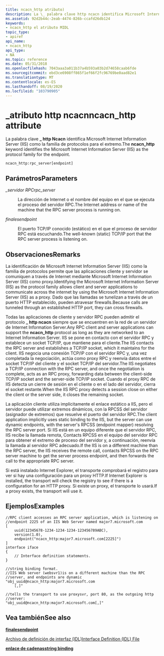 ```yaml
---
title: ncacn_http atributo)
description: La \_ palabra clave http ncacn identifica Microsoft Internet Information Server (IIS) como la familia de protocolos para el extremo.
ms.assetid: 92d2b44c-2eab-4474-826b-ccafd26db124
keywords:
- ncacn_http el atributo MIDL
topic_type:
- apiref
api_name:
- ncacn_http
api_type:
- NA
ms.topic: reference
ms.date: 05/31/2018
ms.openlocfilehash: 7043aaa3a011b37a4b593a03b2d74658caab6fde
ms.sourcegitcommit: ebd3ce6908ff865f1ef66f2fc96769be0aad82e1
ms.translationtype: MT
ms.contentlocale: es-ES
ms.lasthandoff: 08/19/2020
ms.locfileid: "103790905"
---
```

# <a name="ncacn_http-attribute"></a><span data-ttu-id="8882c-104">\_atributo http ncacn</span><span class="sxs-lookup"><span data-stu-id="8882c-104">ncacn\_http attribute</span></span>

<span data-ttu-id="8882c-105">La palabra clave **\_ http Ncacn** identifica Microsoft Internet Information Server (IIS) como la familia de protocolos para el extremo.</span><span class="sxs-lookup"><span data-stu-id="8882c-105">The **ncacn\_http** keyword identifies the Microsoft Internet Information Server (IIS) as the protocol family for the endpoint.</span></span>

``` syntax
ncacn_http:rpc_server[endpoint]
```

## <a name="parameters"></a><span data-ttu-id="8882c-106">Parámetros</span><span class="sxs-lookup"><span data-stu-id="8882c-106">Parameters</span></span>

<dl> <dt>

<span data-ttu-id="8882c-107">*\_servidor RPC*</span><span class="sxs-lookup"><span data-stu-id="8882c-107">*rpc\_server*</span></span> 
</dt> <dd>

<span data-ttu-id="8882c-108">La dirección de Internet o el nombre del equipo en el que se ejecuta el proceso del servidor RPC.</span><span class="sxs-lookup"><span data-stu-id="8882c-108">The Internet address or name of the machine that the RPC server process is running on.</span></span>

</dd> <dt>

<span data-ttu-id="8882c-109">*finales*</span><span class="sxs-lookup"><span data-stu-id="8882c-109">*endpoint*</span></span> 
</dt> <dd>

<span data-ttu-id="8882c-110">El puerto TCP/IP conocido (estático) en el que el proceso de servidor RPC está escuchando.</span><span class="sxs-lookup"><span data-stu-id="8882c-110">The well-known (static) TCP/IP port that the RPC server process is listening on.</span></span>

</dd> </dl>

## <a name="remarks"></a><span data-ttu-id="8882c-111">Observaciones</span><span class="sxs-lookup"><span data-stu-id="8882c-111">Remarks</span></span>

<span data-ttu-id="8882c-112">La identificación de Microsoft Internet Information Server (IIS) como la familia de protocolos permite que las aplicaciones cliente y servidor se comuniquen a través de Internet mediante Microsoft Internet Information Server (IIS) como proxy.</span><span class="sxs-lookup"><span data-stu-id="8882c-112">Identifying the Microsoft Internet Information Server (IIS) as the protocol family allows client and server applications to communicate across the internet by using the Microsoft Internet Information Server (IIS) as a proxy.</span></span> <span data-ttu-id="8882c-113">Dado que las llamadas se tunelizan a través de un puerto HTTP establecido, pueden atravesar firewalls.</span><span class="sxs-lookup"><span data-stu-id="8882c-113">Because calls are tunneled through an established HTTP port, they can cross firewalls.</span></span>

<span data-ttu-id="8882c-114">Todas las aplicaciones de cliente y servidor RPC pueden admitir el protocolo **\_ http ncacn** siempre que se encuentren en la red de un servidor de Internet Information Server.</span><span class="sxs-lookup"><span data-stu-id="8882c-114">Any RPC client and server applications can support the **ncacn\_http** protocol as long as they are networked to an Internet Information Server.</span></span> <span data-ttu-id="8882c-115">IIS se pone en contacto con el servidor RPC y establece un socket TCP/IP, que mantiene para el cliente.</span><span class="sxs-lookup"><span data-stu-id="8882c-115">The IIS contacts the RPC server and establishes a TCP/IP socket, which it maintains for the client.</span></span> <span data-ttu-id="8882c-116">IIS negocia una conexión TCP/IP con el servidor RPC y, una vez completada la negociación, actúa como proxy RPC y reenvía datos entre el socket TCP/IP del cliente y el socket TCP/IP del servidor.</span><span class="sxs-lookup"><span data-stu-id="8882c-116">The IIS negotiates a TCP/IP connection with the RPC server, and once the negotiation is complete, acts as an RPC proxy, forwarding data between the client-side TCP/IP socket and the server-side TCP/IP socket.</span></span> <span data-ttu-id="8882c-117">Cuando el proxy RPC de IIS detecta un cierre de sesión en el cliente o en el lado del servidor, cierra el socket restante.</span><span class="sxs-lookup"><span data-stu-id="8882c-117">When the IIS RPC proxy detects a session close on either the client or the server side, it closes the remaining socket.</span></span>

<span data-ttu-id="8882c-118">La aplicación cliente utiliza implícitamente el enlace estático a IIS, pero el servidor puede utilizar extremos dinámicos, con la RPCSS del servidor (asignador de extremos) que resuelve el puerto del servidor RPC.</span><span class="sxs-lookup"><span data-stu-id="8882c-118">The client application implicitly uses static binding to the IIS, but the server can use dynamic endpoints, with the server's RPCSS (endpoint mapper) resolving the RPC server port.</span></span> <span data-ttu-id="8882c-119">Si IIS está en un equipo diferente que el servidor RPC, IIS recibe la llamada remota, Contacts RPCSS en el equipo del servidor RPC para obtener el extremo de proceso del servidor y, a continuación, reenvía la llamada al servidor RPC adecuado.</span><span class="sxs-lookup"><span data-stu-id="8882c-119">If the IIS is on a different machine than the RPC server, the IIS receives the remote call, contacts RPCSS on the RPC server machine to get the server process endpoint, and then forwards the call to the appropriate RPC server.</span></span>

<span data-ttu-id="8882c-120">Si está instalado Internet Explorer, el transporte comprobará el registro para ver si hay una configuración para un proxy HTTP.</span><span class="sxs-lookup"><span data-stu-id="8882c-120">If Internet Explorer is installed, the transport will check the registry to see if there is a configuration for an HTTP proxy.</span></span> <span data-ttu-id="8882c-121">Si existe un proxy, el transporte lo usará.</span><span class="sxs-lookup"><span data-stu-id="8882c-121">If a proxy exists, the transport will use it.</span></span>

## <a name="examples"></a><span data-ttu-id="8882c-122">Ejemplos</span><span class="sxs-lookup"><span data-stu-id="8882c-122">Examples</span></span>

``` syntax
//RPC client accesses an RPC server application, which is listening on //endpoint 2225 of an IIS Web Server named major7.microsoft.com 
[   
    uuid(12345678-1234-1234-1234-123456789ABC), 
    version(1.0), 
    endpoint("ncacn_http:major7.microsoft.com[2225]") 
] 
interface iface
{
    // Interface definition statements.
}

//string binding format. 
//IIS Web server (websvr1)is on a different machine than the RPC
//server, and endpoints are dynamic
"obj_uuid@ncacn_http:major7.microsoft.com
    [,]"

//tells the transport to use proxysvr, port 80, as the outgoing http 
//server:
"obj_uuid@ncacn_http:major7.microsoft.com[,]"
```

## <a name="see-also"></a><span data-ttu-id="8882c-123">Vea también</span><span class="sxs-lookup"><span data-stu-id="8882c-123">See also</span></span>

<dl> <dt>

[<span data-ttu-id="8882c-124">**finales**</span><span class="sxs-lookup"><span data-stu-id="8882c-124">**endpoint**</span></span>](endpoint.md)
</dt> <dt>

[<span data-ttu-id="8882c-125">Archivo de definición de interfaz (IDL)</span><span class="sxs-lookup"><span data-stu-id="8882c-125">Interface Definition (IDL) File</span></span>](interface-definition-idl-file.md)
</dt> <dt>

[<span data-ttu-id="8882c-126">**enlace de cadenas**</span><span class="sxs-lookup"><span data-stu-id="8882c-126">**string binding**</span></span>](/windows/desktop/Rpc/string-binding)
</dt> </dl>

 

 